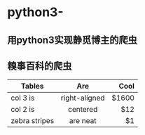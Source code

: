 # python3-

## 用python3实现静觅博主的爬虫


## 糗事百科的爬虫

| Tables        | Are           | Cool  |
| ------------- |:-------------:| -----:|
| col 3 is      | right-aligned | $1600 |
| col 2 is      | centered      |   $12 |
| zebra stripes | are neat      |    $1 |
